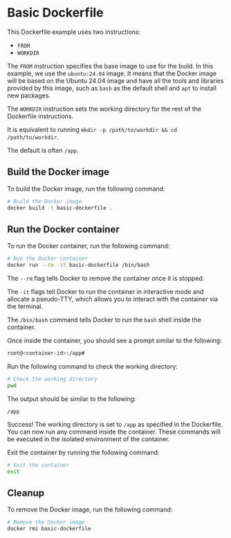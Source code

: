 # Basic Dockerfile

This Dockerfile example uses two instructions:

- `FROM`
- `WORKDIR`

The `FROM` instruction specifies the base image to use for the build. In this
example, we use the `ubuntu:24.04` image. It means that the Docker image will be
based on the Ubuntu 24.04 image and have all the tools and libraries provided by
this image, such as `bash` as the default shell and `apt` to install new
packages.

The `WORKDIR` instruction sets the working directory for the rest of the
Dockerfile instructions.

It is equivalent to running `mkdir -p /path/to/workdir && cd /path/to/workdir`.

The default is often `/app`.

## Build the Docker image

To build the Docker image, run the following command:

```sh
# Build the Docker image
docker build -t basic-dockerfile .
```

## Run the Docker container

To run the Docker container, run the following command:

```sh
# Run the Docker container
docker run --rm -it basic-dockerfile /bin/bash
```

The `--rm` flag tells Docker to remove the container once it is stopped.

The `-it` flags tell Docker to run the container in interactive mode and
allocate a pseudo-TTY, which allows you to interact with the container via the
terminal.

The `/bin/bash` command tells Docker to run the `bash` shell inside the
container.

Once inside the container, you should see a prompt similar to the following:

```sh
root@<container-id>:/app#
```

Run the following command to check the working directory:

```sh
# Check the working directory
pwd
```

The output should be similar to the following:

```text
/app
```

Success! The working directory is set to `/app` as specified in the Dockerfile.
You can now run any command inside the container. These commands will be
executed in the isolated environment of the container.

Exit the container by running the following command:

```sh
# Exit the container
exit
```

## Cleanup

To remove the Docker image, run the following command:

```sh
# Remove the Docker image
docker rmi basic-dockerfile
```
